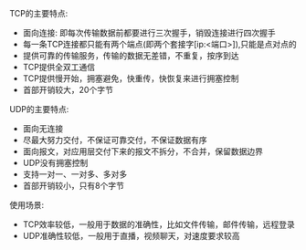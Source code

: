 TCP的主要特点:<br/>
- 面向连接: 即每次传输数据前都要进行三次握手，销毁连接进行四次握手
- 每一条TCP连接都只能有两个端点(即两个套接字[ip:<端口>]),只能是点对点的
- 提供可靠的传输服务，传输的数据无差错，不重复，按序到达
- TCP提供全双工通信
- TCP提供慢开始，拥塞避免，快重传，快恢复来进行拥塞控制
- 首部开销较大，20个字节

UDP的主要特点:<br>
- 面向无连接
- 尽最大努力交付，不保证可靠交付，不保证数据有序
- 面向报文，对应用层交付下来的报文不拆分，不合并，保留数据边界
- UDP没有拥塞控制
- 支持一对一、一对多、多对多
- 首部开销较小，只有8个字节

使用场景: <br>
- TCP效率较低，一般用于数据的准确性，比如文件传输，邮件传输，远程登录
- UDP准确性较低，一般用于直播，视频聊天，对速度要求较高
